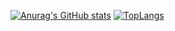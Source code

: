 [![Anurag's GitHub stats](https://github-readme-stats.vercel.app/api?username=BHASVIC-MontyManserKnight22&layout=compact&showicons=true&theme=dracula)](https://github.com/anuraghazra/github-readme-stats)
[![TopLangs](https://github-readme-stats.vercel.app/api/top-langs/?username=BHASVIC-MontyManserKnight22&layout=compact&langs_count=8&showicons=true&theme=dracula)](https://github.com/anuraghazra/github-readme-stats)

<!---
MontySKW/MontySKW is a ✨ special ✨ repository because its `README.md` (this file) appears on your GitHub profile.
You can click the Preview link to take a look at your changes.

--->
